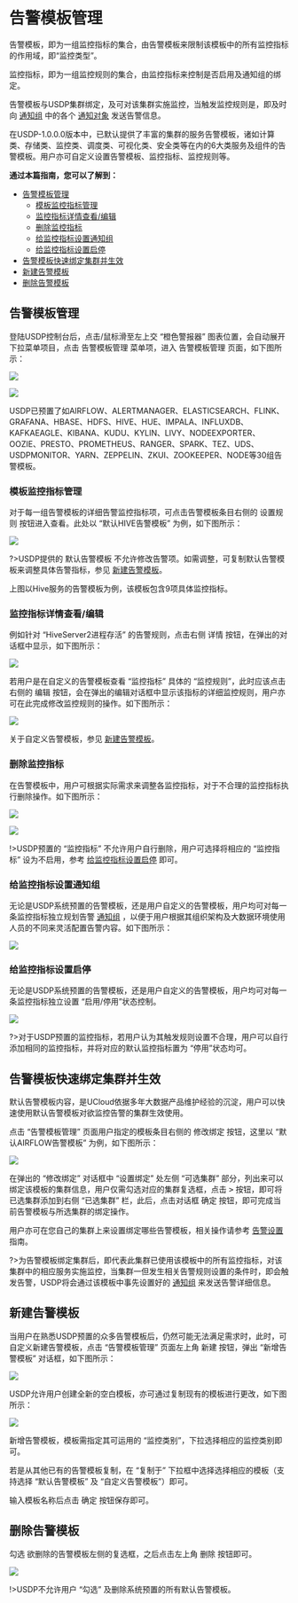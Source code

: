 # 告警模板管理

告警模板，即为一组监控指标的集合，由告警模板来限制该模板中的所有监控指标的作用域，即“监控类型”。

监控指标，即为一组监控规则的集合，由监控指标来控制是否启用及通知组的绑定。

告警模板与USDP集群绑定，及可对该集群实施监控，当触发监控规则是，即及时向 [通知组](/USDP/operate/alarm/notification_group) 中的各个 [通知对象](/USDP/operate/alarm/notification_object) 发送告警信息。

在USDP-1.0.0.0版本中，已默认提供了丰富的集群的服务告警模板，诸如计算类、存储类、监控类、调度类、可视化类、安全类等在内的6大类服务及组件的告警模板。用户亦可自定义设置告警模板、监控指标、监控规则等。



**通过本篇指南，您可以了解到：**

- [告警模板管理](/USDP/operate/alarm/alarm_template?id=告警模板管理)
  - [模板监控指标管理](/USDP/operate/alarm/alarm_template?id=模板监控指标管理)
  - [监控指标详情查看/编辑](/USDP/operate/alarm/alarm_template?id=监控指标详情查看/编辑)
  - [删除监控指标](/USDP/operate/alarm/alarm_template?id=删除监控指标)
  - [给监控指标设置通知组](/USDP/operate/alarm/alarm_template?id=给监控指标设置通知组)
  - [给监控指标设置启停](/USDP/operate/alarm/alarm_template?id=给监控指标设置启停)
- [告警模板快速绑定集群并生效](/USDP/operate/alarm/alarm_template?id=告警模板快速绑定集群并生效)
- [新建告警模板](/USDP/operate/alarm/alarm_template?id=新建告警模板)
- [删除告警模板](/USDP/operate/alarm/alarm_template?id=删除告警模板)



## 告警模板管理

登陆USDP控制台后，点击/鼠标滑至左上交 “橙色警报器” 图表位置，会自动展开下拉菜单项目，点击 <kbd>告警模板管理</kbd> 菜单项，进入 告警模板管理 页面，如下图所示：

![](../../images/operate/alarm/alarm_template/alarm_usdp_tamplate_entrance.png)

![](../../images/operate/alarm/alarm_template/alarm_usdp_firstpage.png)

USDP已预置了如AIRFLOW、ALERTMANAGER、ELASTICSEARCH、FLINK、GRAFANA、HBASE、HDFS、HIVE、HUE、IMPALA、INFLUXDB、KAFKAEAGLE、KIBANA、KUDU、KYLIN、LIVY、NODEEXPORTER、OOZIE、PRESTO、PROMETHEUS、RANGER、SPARK、TEZ、UDS、USDPMONITOR、YARN、ZEPPELIN、ZKUI、ZOOKEEPER、NODE等30组告警模板。

### 模板监控指标管理

对于每一组告警模板的详细告警监控指标项，可点击告警模板条目右侧的 <kbd>设置规则</kbd> 按钮进入查看。此处以 “默认HIVE告警模板” 为例，如下图所示：

![](../../images/operate/alarm/alarm_template/alarm_usdp_hive_content.png)

?>USDP提供的 默认告警模板 不允许修改告警项。如需调整，可复制默认告警模板来调整具体告警指标，参见 [新建告警模板](/USDP/operate/alarm/alarm_template?id=新建告警模板)。

上图以Hive服务的告警模板为例，该模板包含9项具体监控指标。

### 监控指标详情查看/编辑

例如针对 “HiveServer2进程存活” 的告警规则，点击右侧 <kbd>详情</kbd> 按钮，在弹出的对话框中显示，如下图所示：

![](../../images/operate/alarm/alarm_template/alarm_usdp_hive_hiveserver2.png)

若用户是在自定义的告警模板查看 “监控指标” 具体的 “监控规则”，此时应该点击右侧的 <kbd>编辑</kbd> 按钮，会在弹出的编辑对话框中显示该指标的详细监控规则，用户亦可在此完成修改监控规则的操作。如下图所示：

![](../../images/operate/alarm/alarm_template/alarm_usdp_hdfs_rule_modify.png)

关于自定义告警模板，参见 [新建告警模板](/USDP/operate/alarm/alarm_template?id=新建告警模板)。

### 删除监控指标

在告警模板中，用户可根据实际需求来调整各监控指标，对于不合理的监控指标执行删除操作。如下图所示：

![](../../images/operate/alarm/alarm_template/alarm_usdp_tamplate_rule_delete_allow.png)

![](../../images/operate/alarm/alarm_template/alarm_usdp_tamplate_rule_delete.png)

!>USDP预置的 “监控指标” 不允许用户自行删除，用户可选择将相应的 “监控指标” 设为不启用，参考 [给监控指标设置启停](/USDP/operate/alarm/alarm_template?id=给监控指标设置启停) 即可。

### 给监控指标设置通知组

无论是USDP系统预置的告警模板，还是用户自定义的告警模板，用户均可对每一条监控指标独立规划告警 [通知组](/USDP/operate/alarm/notification?id=通知组) ，以便于用户根据其组织架构及大数据环境使用人员的不同来灵活配置告警内容。如下图所示：

![](../../images/operate/alarm/alarm_template/alarm_usdp_tamplate_rule_setnotify.png)

### 给监控指标设置启停

无论是USDP系统预置的告警模板，还是用户自定义的告警模板，用户均可对每一条监控指标独立设置 “启用/停用”状态控制。

![](../../images/operate/alarm/alarm_template/alarm_usdp_tamplate_rule_setisstart.png)

?>对于USDP预置的监控指标，若用户认为其触发规则设置不合理，用户可以自行添加相同的监控指标，并将对应的默认监控指标置为 “停用”状态均可。

## 告警模板快速绑定集群并生效

默认告警模板内容，是UCloud依据多年大数据产品维护经验的沉淀，用户可以快速使用默认告警模板对欲监控告警的集群生效使用。

点击 “告警模板管理” 页面用户指定的模板条目右侧的 <kbd>修改绑定</kbd> 按钮，这里以 “默认AIRFLOW告警模板” 为例，如下图所示：

![](../../images/operate/alarm/alarm_template/alarm_usdp_airflow_binding.png)

在弹出的 “修改绑定” 对话框中 “设置绑定” 处左侧 “可选集群” 部分，列出来可以绑定该模板的集群信息，用户仅需勾选对应的集群复选框，点击 <kbd>></kbd> 按钮，即可将已选集群添加到右侧 “已选集群” 栏，此后，点击对话框 <kbd>确定</kbd> 按钮，即可完成当前告警模板与所选集群的绑定操作。

用户亦可在您自己的集群上来设置绑定哪些告警模板，相关操作请参考 [告警设置](/USDP/operate/alarm/set_alarm) 指南。

?>为告警模板绑定集群后，即代表此集群已使用该模板中的所有监控指标，对该集群中的相应服务实施监控，当集群一但发生相关告警规则设置的条件时，即会触发告警，USDP将会通过该模板中事先设置好的 [通知组](/USDP/operate/alarm/notification?id=通知组) 来发送告警详细信息。

## 新建告警模板

当用户在熟悉USDP预置的众多告警模板后，仍然可能无法满足需求时，此时，可自定义新建告警模板，点击 “告警模板管理” 页面左上角 <kbd>新建</kbd> 按钮，弹出 “新增告警模板” 对话框，如下图所示：

![](../../images/operate/alarm/alarm_template/alarm_usdp_tamplate_add.png)

USDP允许用户创建全新的空白模板，亦可通过复制现有的模板进行更改，如下图所示：

![](../../images/operate/alarm/alarm_template/alarm_usdp_tamplate_add_copy.png)

新增告警模板，模板需指定其可运用的 “监控类别”，下拉选择相应的监控类别即可。

若是从其他已有的告警模板复制，在 “复制于” 下拉框中选择选择相应的模板（支持选择 “默认告警模板” 及 “自定义告警模板”）即可。

输入模板名称后点击 <kbd>确定</kbd> 按钮保存即可。

## 删除告警模板

勾选 欲删除的告警模板左侧的复选框，之后点击左上角 <kbd>删除</kbd> 按钮即可。

![](../../images/operate/alarm/alarm_template/alarm_usdp_tamplate_delete.png)

!>USDP不允许用户 “勾选” 及删除系统预置的所有默认告警模板。